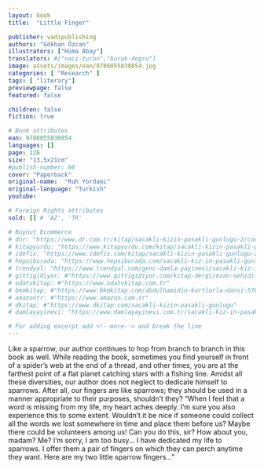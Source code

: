 ```yaml
---
layout: book
title:  "Little Finger"

publisher: vadipublishing
authors: "Gökhan Özcan"
illustrators: ["Hüma Abay"]
translators: #["naci-turan","burak-dogru"]
image: assets/images/ean/9786055830854.jpg
categories: [ "Research" ]
tags: [ "literary"]
previewpage: false
featured: false

children: false
fiction: true

# Book attributes
ean: 9786055830854
languages: []
page: 126
size: "13,5x21cm"
#publish-number: 60
cover: "Paperback"
original-name:  "Ruh Yordamı"
original-language: "Turkish"
youtube:

# Foreign Rights attributes
sold: [] # 'AZ', 'TR'

# Buyout Ecommerce
# dnr: "https://www.dr.com.tr/kitap/sacakli-kizin-pasakli-gunlugu-2/cocuk-ve-genclik/genclik-10-yas/roman-oyku/urunno=0001893059001"
# kitapyurdu: "https://www.kitapyurdu.com/kitap/sacakli-kizin-pasakli-gunlugu-2-/560122.html&filter_name=Sa%C3%A7akl%C4%B1+K%C4%B1z%27%C4%B1n+Pasakl%C4%B1+G%C3%BCnl%C3%BC%C4%9F%C3%BC+2"
# idefix: "https://www.idefix.com/kitap/sacakli-kizin-pasakli-gunlugu-2/cocuk-ve-genclik/genclik-10-yas/roman-oyku/urunno=0001893059001"
# hepsiburada: "https://www.hepsiburada.com/sacakli-kiz-in-pasakli-gunlugu-2-damla-yayinevi-p-HBV000012ER86"
# trendyol: "https://www.trendyol.com/genc-damla-yayinevi/sacakli-kiz-in-pasakli-gunlugu-2-p-54825777"
# gittigidiyor: #"https://www.gittigidiyor.com/kitap-dergi/ezan-sehidi-adnan-menderes_pdp_732728793"
# odatvkitap: #"https://www.odatvkitap.com.tr"
# bkmkitap: #"https://www.bkmkitap.com/abdulhamidin-kurtlarla-dansi-578226"
# amazontr: #"https://www.amazon.com.tr"
# dkitap: #"https://www.dkitap.com/sacakli-kizin-pasakli-gunlugu"
# damlayayinevi: "https://www.damlayayinevi.com.tr/sacakli-kiz-in-pasakli-gunlugu-2-bu-iste-bi-terslik-var"

# For adding excerpt add <!--more--> and break the line
---
```

Like a sparrow, our author continues to hop from
branch to branch in this book as well. While reading the book, sometimes you find yourself in front
of a spider’s web at the end of a thread, and other
times, you are at the farthest point of a flat planet
catching stars with a fishing line. Amidst all these
diversities, our author does not neglect to dedicate
himself to sparrows. After all, our fingers are like
sparrows; they should be used in a manner appropriate to their purposes, shouldn’t they? “When I
feel that a word is missing from my life, my heart
aches deeply. I’m sure you also experience this to
some extent. Wouldn’t it be nice if someone could
collect all the words we lost somewhere in time
and place them before us? Maybe there could be
volunteers among us! Can you do this, sir? How
about you, madam? Me? I’m sorry, I am too busy...
I have dedicated my life to sparrows. I offer them
a pair of fingers on which they can perch anytime
they want. Here are my two little sparrow fingers...”
<!--more--> 

